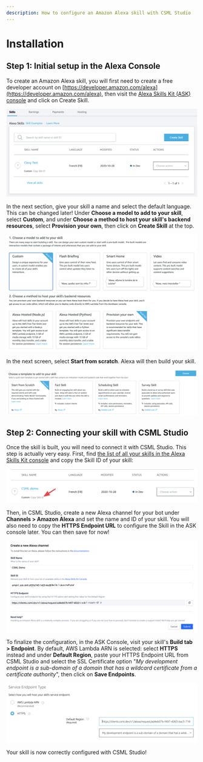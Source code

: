 ```yaml
---
description: How to configure an Amazon Alexa skill with CSML Studio
---
```


# Installation

## Step 1: Initial setup in the Alexa Console

To create an Amazon Alexa skill, you will first need to create a free developer account on [https://developer.amazon.com/alexa](https://developer.amazon.com/alexa), then visit the [Alexa Skills Kit \(ASK\) console](https://developer.amazon.com/alexa/console) and click on Create Skill.

![](../../.gitbook/assets/image%20%2842%29.png)

In the next section, give your skill a name and select the default language. This can be changed later! Under **Choose a model to add to your skill**, select **Custom**, and under **Choose a method to host your skill's backend resources**, select **Provision your own**, then click on **Create Skill** at the top.

![](../../.gitbook/assets/image%20%2840%29.png)

In the next screen, select **Start from scratch**. Alexa will then build your skill.

![](../../.gitbook/assets/image%20%2845%29.png)

## Step 2: Connecting your skill with CSML Studio

Once the skill is built, you will need to connect it with CSML Studio. This step is actually very easy. First, find [the list of all your skills in the Alexa Skills Kit console](https://developer.amazon.com/alexa/console/ask) and copy the Skill ID of your skill:

![](../../.gitbook/assets/image%20%2843%29.png)

Then, in CSML Studio, create a new Alexa channel for your bot under **Channels &gt; Amazon Alexa** and set the name and ID of your skill. You will also need to copy the **HTTPS Endpoint URL** to configure the Skill in the ASK console later. You can then save for now!

![](../../.gitbook/assets/image%20%2841%29.png)

To finalize the configuration, in the ASK Console, visit your skill's **Build tab &gt; Endpoint**. By default, AWS Lambda ARN is selected: select **HTTPS** instead and under **Default Region**, paste your HTTPS Endpoint URL from CSML Studio and select the SSL Certificate option "_My development endpoint is a sub-domain of a domain that has a wildcard certificate from a certificate authority_", then click on **Save Endpoints**.

![](../../.gitbook/assets/image%20%2839%29.png)

Your skill is now correctly configured with CSML Studio!

